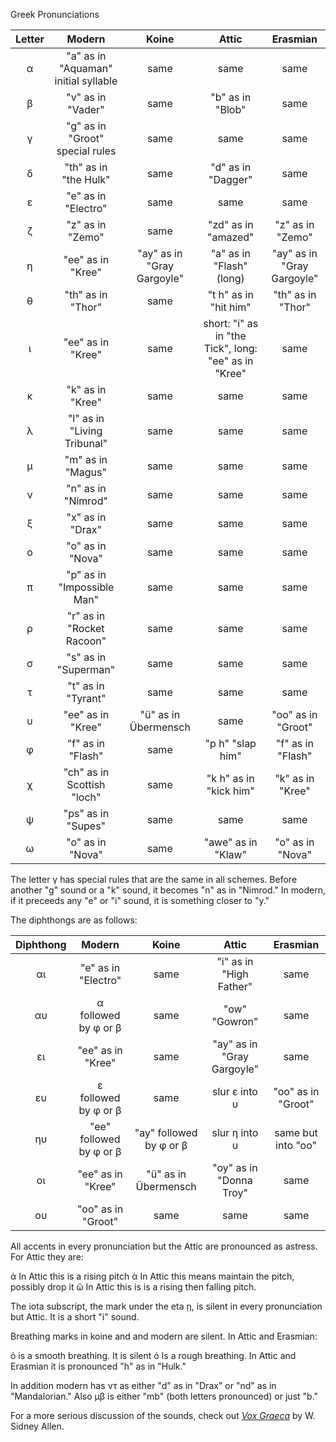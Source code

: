 Greek Pronunciations

| Letter | Modern | Koine | Attic | Erasmian |
| :-----: | :------: | :-----: | :-----: | :--------: |
| α | "a" as in "Aquaman" initial syllable | same | same  | same |
| β | "v" as in "Vader" | same | "b" as in "Blob" | same |
| γ | "g" as in "Groot" special rules | same | same  | same |
| δ | "th" as in "the Hulk" | same | "d" as in "Dagger" | same |
| ε | "e" as in "Electro" | same  | same | same |
| ζ | "z" as in "Zemo" | same | "zd" as in "amazed" | "z" as in "Zemo" |
| η | "ee" as in "Kree" | "ay" as in "Gray Gargoyle" |  "a" as in "Flash" (long) | "ay" as in "Gray Gargoyle" |
| θ | "th" as in "Thor" | same | "t h" as in "hit him" | "th" as in "Thor" |
| ι | "ee" as in "Kree" | same | short: "i" as in "the Tick", long: "ee" as in "Kree" | same |
| κ | "k" as in "Kree" | same | same | same |
| λ | "l" as in "Living Tribunal" | same | same | same |
| μ | "m" as in "Magus" | same | same | same |
| ν | "n" as in "Nimrod" | same | same | same |
| ξ | "x" as in "Drax" | same | same | same |
| ο | "o" as in "Nova" | same | same | same |
| π | "p" as in "Impossible Man" | same | same | same |
| ρ | "r" as in "Rocket Racoon" | same | same | same |
| σ | "s" as in "Superman" | same | same | same |
| τ | "t" as in "Tyrant" | same | same | same |
| υ | "ee" as in "Kree" | "ü" as in Übermensch | same | "oo" as in "Groot" |
| φ | "f" as in "Flash" | same | "p h" "slap him" | "f" as in "Flash" |
| χ | "ch" as in Scottish "loch" | same | "k h" as in "kick him" | "k" as in "Kree" |
| ψ | "ps" as in "Supes" | same | same | same |
| ω | "o" as in "Nova" | same | "awe" as in "Klaw" | "o" as in "Nova" |

The letter γ has special rules that are the same in all schemes. Before another "g" sound or a "k" sound, it becomes "n" as in "Nimrod." In modern, if it preceeds any "e" or "i" sound, it is something closer to "y."

The diphthongs are as follows:

| Diphthong | Modern | Koine | Attic | Erasmian |
| :-----: | :------: | :-----: | :-----: | :--------: |
| αι | "e" as in "Electro" | same | "i" as in "High Father" | same |
| αυ | α followed by φ or β | same | "ow" "Gowron" | same |
| ει | "ee" as in "Kree" | same | "ay" as in "Gray Gargoyle" | same |
| ευ | ε followed by φ or β | same | slur ε into υ | "oo" as in "Groot" |
| ηυ | "ee" followed by φ or β | "ay" followed by φ or β | slur η into υ | same but into "oo" |
| οι | "ee" as in "Kree" | "ü" as in Übermensch | "oy" as in "Donna Troy" | same |
| ου | "oo" as in "Groot" | same | same | same |

All accents in every pronunciation but the Attic are pronounced as astress. For Attic they are:

ά In Attic this is a rising pitch
ὰ In Attic this means maintain the pitch, possibly drop it
ῶ In Attic this is is a rising then falling pitch.

The iota subscript, the mark under the eta ῃ, is silent in every pronunciation but Attic. It is a short "i" sound.

Breathing marks in koine and and modern are silent. In Attic and Erasmian:

ὀ is a smooth breathing. It is silent
ὁ Is a rough breathing. In Attic and Erasmian it is pronounced "h" as in "Hulk."

In addition modern has ντ as either "d" as in "Drax" or "nd" as in "Mandalorian." Also μβ is either "mb" (both letters pronounced) or just "b."

For a more serious discussion of the sounds, check out [*Vox Graeca*](https://www.amazon.com/Vox-Graeca-Pronunciation-Classical-Greek/dp/0521335558) by W. Sidney Allen.
